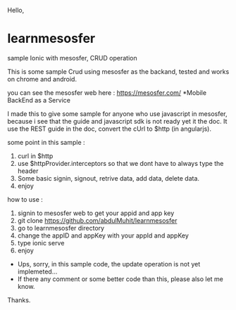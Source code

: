 Hello,

# learnmesosfer
sample Ionic with mesosfer, CRUD operation

This is some sample Crud using mesosfer as the backand, tested and works on chrome and android.

you can see the mesosfer web here : https://mesosfer.com/ *Mobile BackEnd as a Service

I made this to give some sample for anyone who use javascript in mesosfer, 
because i see that the guide and javascript sdk is not ready yet it the doc.
It use the REST guide in the doc, convert the cUrl to $http (in angularjs).

some point in this sample :

1. curl in $http
2. use $httpProvider.interceptors so that we dont have to always type the header
3. Some basic signin, signout, retrive data, add data, delete data.
4. enjoy

how to use :

1. signin to mesosfer web to get your appid and app key
2. git clone https://github.com/abdulMuhit/learnmesosfer
3. go to learnmesosfer directory
4. change the appID and appKey with your appId and appKey
5. type ionic serve
6. enjoy

* Ups, sorry, in this sample code, the update operation is not yet implemeted...
* If there any comment or some better code than this, please also let me know.

Thanks.
